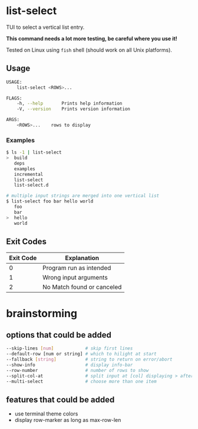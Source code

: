 # list-select

TUI to select a vertical list entry.

**This command needs a lot more testing, be careful where you use it!**

Tested on Linux using `fish` shell (should work on all Unix platforms).


## Usage
``` bash
USAGE:
    list-select <ROWS>...

FLAGS:
    -h, --help       Prints help information
    -V, --version    Prints version information

ARGS:
    <ROWS>...    rows to display
```


### Examples
``` bash
$ ls -1 | list-select
>  build
   deps
   examples
   incremental
   list-select
   list-select.d

# multiple input strings are merged into one vertical list
$ list-select foo bar hello world
   foo
   bar
>  hello
   world
```


## Exit Codes

| Exit Code | Explanation                |
|-----------|----------------------------|
| 0         | Program run as intended    |
| 1         | Wrong input arguments      |
| 2         | No Match found or canceled |


# brainstorming

## options that could be added
``` bash
--skip-lines [num]            # skip first lines
--default-row [num or string] # which to hilight at start
--fallback [string]           # string to return on error/abort
--show-info                   # display info-bar
--row-number                  # number of rows to show
--split-col-at                # split input at [col] displaying > after col
--multi-select                # choose more than one item
```

## features that could be added
- use terminal theme colors
- display row-marker as long as max-row-len